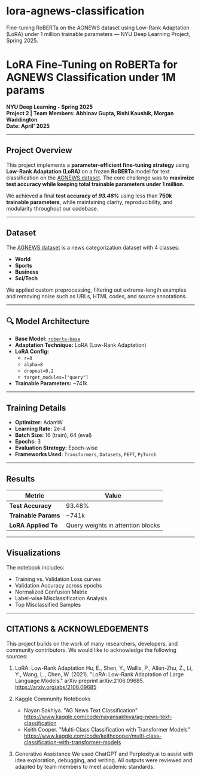 # lora-agnews-classification
Fine-tuning RoBERTa on the AGNEWS dataset using Low-Rank Adaptation (LoRA) under 1 million trainable parameters — NYU Deep Learning Project, Spring 2025.


# LoRA Fine-Tuning on RoBERTa for AGNEWS Classification under 1M params

**NYU Deep Learning - Spring 2025**  
**Project 2 | Team Members: Abhinav Gupta, Rishi Kaushik, Morgan Waddington**  
**Date: April' 2025**  

---

## Project Overview

This project implements a **parameter-efficient fine-tuning strategy** using **Low-Rank Adaptation (LoRA)** on a frozen **RoBERTa** model for text classification on the [AGNEWS dataset](https://www.kaggle.com/competitions/deep-learning-project-2-spring-2025). The core challenge was to **maximize test accuracy while keeping total trainable parameters under 1 million**.

We achieved a final **test accuracy of _93.48%_** using less than **750k trainable parameters**, while maintaining clarity, reproducibility, and modularity throughout our codebase.

---

## Dataset

The [AGNEWS dataset](https://huggingface.co/datasets/ag_news) is a news categorization dataset with 4 classes:
- **World**
- **Sports**
- **Business**
- **Sci/Tech**

We applied custom preprocessing, filtering out extreme-length examples and removing noise such as URLs, HTML codes, and source annotations.

---

## 🔍 Model Architecture

- **Base Model:** [`roberta-base`](https://huggingface.co/roberta-base)
- **Adaptation Technique:** LoRA (Low-Rank Adaptation)
- **LoRA Config:**
  - `r=8`
  - `alpha=8`
  - `dropout=0.2`
  - `target_modules=["query"]`
- **Trainable Parameters:** ~741k

---

## Training Details

- **Optimizer:** AdamW
- **Learning Rate:** 2e-4
- **Batch Size:** 16 (train), 64 (eval)
- **Epochs:** 3
- **Evaluation Strategy:** Epoch-wise
- **Frameworks Used:** `Transformers`, `Datasets`, `PEFT`, `PyTorch`

---

## Results

| Metric            | Value     |
|-------------------|-----------|
| **Test Accuracy** | 93.48%    |
| **Trainable Params** | ~741k  |
| **LoRA Applied To** | Query weights in attention blocks |

---

## Visualizations

The notebook includes:
- Training vs. Validation Loss curves
- Validation Accuracy across epochs
- Normalized Confusion Matrix
- Label-wise Misclassification Analysis
- Top Misclassified Samples

---

CITATIONS & ACKNOWLEDGEMENTS
----------------------------

This project builds on the work of many researchers, developers, and community contributors. We would like to acknowledge the following sources:

1. LoRA: Low-Rank Adaptation
   Hu, E., Shen, Y., Wallis, P., Allen-Zhu, Z., Li, Y., Wang, L., Chen, W. (2021).
   "LoRA: Low-Rank Adaptation of Large Language Models."
   arXiv preprint arXiv:2106.09685.
   https://arxiv.org/abs/2106.09685

2. Kaggle Community Notebooks
   - Nayan Sakhiya. "AG News Text Classification"
     https://www.kaggle.com/code/nayansakhiya/ag-news-text-classification
   - Keith Cooper. "Multi-Class Classification with Transformer Models"
     https://www.kaggle.com/code/keithcooper/multi-class-classification-with-transformer-models

3. Generative Assistance
   We used ChatGPT and Perplexity.ai to assist with idea exploration, debugging, and writing.
   All outputs were reviewed and adapted by team members to meet academic standards.



